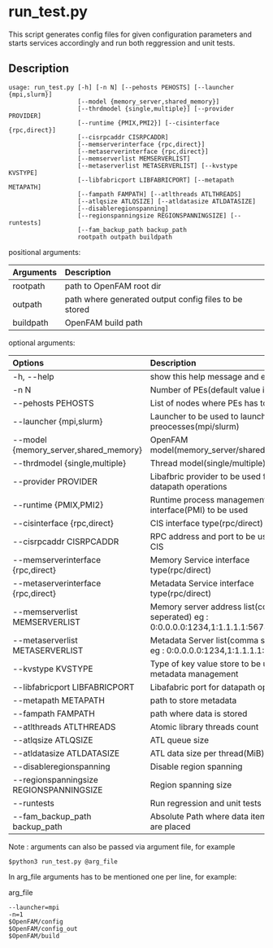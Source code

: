 # run_test.py
This script generates config files for given configuration parameters and starts services accordingly and run both reggression and unit tests.

## Description
```
usage: run_test.py [-h] [-n N] [--pehosts PEHOSTS] [--launcher {mpi,slurm}]
                   [--model {memory_server,shared_memory}]
                   [--thrdmodel {single,multiple}] [--provider PROVIDER]
                   [--runtime {PMIX,PMI2}] [--cisinterface {rpc,direct}]
                   [--cisrpcaddr CISRPCADDR]
                   [--memserverinterface {rpc,direct}]
                   [--metaserverinterface {rpc,direct}]
                   [--memserverlist MEMSERVERLIST]
                   [--metaserverlist METASERVERLIST] [--kvstype KVSTYPE]
                   [--libfabricport LIBFABRICPORT] [--metapath METAPATH]
                   [--fampath FAMPATH] [--atlthreads ATLTHREADS]
                   [--atlqsize ATLQSIZE] [--atldatasize ATLDATASIZE]
                   [--disableregionspanning]
                   [--regionspanningsize REGIONSPANNINGSIZE] [--runtests]
                   [--fam_backup_path backup_path
                   rootpath outpath buildpath
```
positional arguments:

| Arguments |  Description   |
| :---  | :---  | 
|  rootpath              |	path to OpenFAM root dir |
|  outpath               |	path where generated output config files to be stored |
|  buildpath             |	OpenFAM build path |
	
optional arguments:	

| Options  	| Description  	|
| :---	| :---	|
|    -h, --help            				 	|  show this help message and exit 	|
|    -n N                  				 	|  Number of PEs(default value is 1) 	|
|    --pehosts PEHOSTS     				 	|  List of nodes where PEs has to run 	|
|    --launcher {mpi,slurm}				 	|  Launcher to be used to launch preocesses(mpi/slurm) 	|
|    --model {memory_server,shared_memory}	|  OpenFAM model(memory_server/shared_memory) 	|
|    --thrdmodel {single,multiple}			|  Thread model(single/multiple) 	|
|    --provider PROVIDER   				 	|  Libafbric provider to be used for datapath operations 	|
|    --runtime {PMIX,PMI2}					|  Runtime process management interface(PMI) to be used 	|
|    --cisinterface {rpc,direct}			|  CIS interface type(rpc/direct) 	|
|    --cisrpcaddr CISRPCADDR				|  RPC address and port to be used for CIS 	|
|    --memserverinterface {rpc,direct}		|  Memory Service interface type(rpc/direct) 	|
|    --metaserverinterface {rpc,direct}	 	|  Metadata Service interface type(rpc/direct) 	|
|    --memserverlist MEMSERVERLIST			|  Memory server address list(comma seperated) eg : 0:0.0.0.0:1234,1:1.1.1.1:5678 	|
|    --metaserverlist METASERVERLIST		|  Metadata Server list(comma seperated) eg : 0:0.0.0.0:1234,1:1.1.1.1:5678 	|
|    --kvstype KVSTYPE    					|  Type of key value store to be used for metadata management 	|
|    --libfabricport LIBFABRICPORT			|  Libafabric port for datapath operation 	|
|    --metapath METAPATH   				 	|  path to store metadata 	|
|    --fampath FAMPATH     				 	|  path where data is stored 	|
|    --atlthreads ATLTHREADS				|  Atomic library threads count 	|
|    --atlqsize ATLQSIZE   				 	|  ATL queue size 	|
|    --atldatasize ATLDATASIZE				|  ATL data size per thread(MiB) |
|    --disableregionspanning                |  Disable region spanning  |
|    --regionspanningsize REGIONSPANNINGSIZE|  Region spanning size  |
|    --runtests                             |  Run regression and unit tests  |
|    --fam_backup_path backup_path          |  Absolute Path where data item backups are placed  |

  Note : arguments can also be passed via argument file, for example

  ```
  $python3 run_test.py @arg_file
  ```

  In arg_file arguments has to be mentioned one per line, for example: 
  
  arg_file
  ```
  --launcher=mpi
  -n=1
  $OpenFAM/config
  $OpenFAM/config_out
  $OpenFAM/build
  ```

